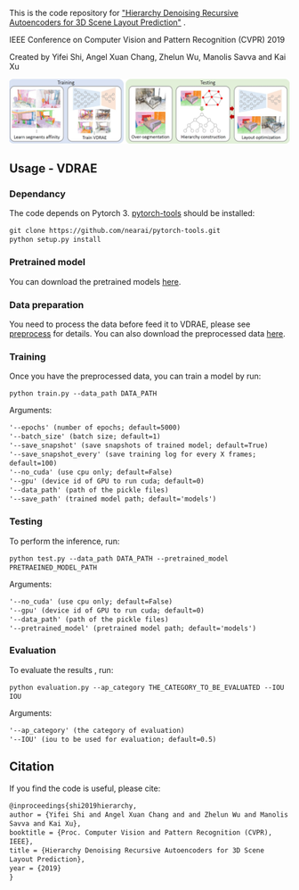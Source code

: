 This is the code repository for ["Hierarchy Denoising Recursive Autoencoders for 3D Scene Layout Prediction"][1] .

IEEE Conference on Computer Vision and Pattern Recognition (CVPR) 2019

Created by Yifei Shi, Angel Xuan Chang, Zhelun Wu, Manolis Savva and Kai Xu

![teaser](image/figure.JPG)

## Usage - VDRAE
### Dependancy
The code depends on Pytorch 3. [pytorch-tools][2] should be installed: 
~~~~ 
git clone https://github.com/nearai/pytorch-tools.git
python setup.py install
~~~~ 

### Pretrained model
You can download the pretrained models [here](https://www.dropbox.com/sh/wnlwvun49z0z3w3/AAAGXm7I-FBxO28dkL-rxrGYa?dl=0).

### Data preparation
You need to process the data before feed it to VDRAE, please see [preprocess](https://github.com/yifeishi/HierarchyLayout/tree/master/preprocess) for details. You can also download the preprocessed data [here](https://www.dropbox.com/sh/xxxxxxxxxxxxxx). 

### Training
Once you have the preprocessed data, you can train a model by run:
~~~~ 
python train.py --data_path DATA_PATH
~~~~ 

Arguments: 
```
'--epochs' (number of epochs; default=5000)
'--batch_size' (batch size; default=1)
'--save_snapshot' (save snapshots of trained model; default=True)
'--save_snapshot_every' (save training log for every X frames; default=100)
'--no_cuda' (use cpu only; default=False)
'--gpu' (device id of GPU to run cuda; default=0)
'--data_path' (path of the pickle files)
'--save_path' (trained model path; default='models')
```

### Testing
To perform the inference, run:
~~~~ 
python test.py --data_path DATA_PATH --pretrained_model PRETRAEINED_MODEL_PATH
~~~~ 

Arguments:
```
'--no_cuda' (use cpu only; default=False)
'--gpu' (device id of GPU to run cuda; default=0)
'--data_path' (path of the pickle files)
'--pretrained_model' (pretrained model path; default='models')
```

### Evaluation
To evaluate the results , run:
~~~~ 
python evaluation.py --ap_category THE_CATEGORY_TO_BE_EVALUATED --IOU IOU
~~~~ 

Arguments:
```
'--ap_category' (the category of evaluation)
'--IOU' (iou to be used for evaluation; default=0.5)
```

## Citation
If you find the code is useful, please cite:
~~~~
@inproceedings{shi2019hierarchy, 
author = {Yifei Shi and Angel Xuan Chang and and Zhelun Wu and Manolis Savva and Kai Xu}, 
booktitle = {Proc. Computer Vision and Pattern Recognition (CVPR), IEEE}, 
title = {Hierarchy Denoising Recursive Autoencoders for 3D Scene Layout Prediction}, 
year = {2019}
}
~~~~

[1]:  https://arxiv.org/pdf/1903.03757.pdf "Hierarchy Denoising Recursive Autoencoders for 3D Scene Layout Prediction"
[2]:  https://github.com/nearai/torchfold "Data and model"

